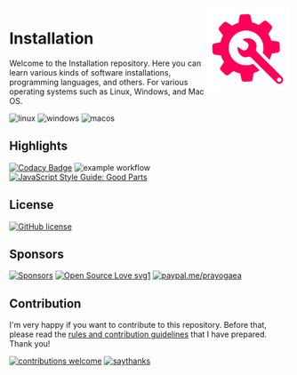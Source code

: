 <img src="assets/img/install.svg" alt="Google Cloud logo" title="Google Cloud" align="right" height="150" width="150"/>

# Installation

Welcome to the Installation repository. Here you can learn various kinds of software installations, programming languages, and others. For various operating systems such as Linux, Windows, and Mac OS.

![linux](https://img.shields.io/badge/Linux-FCC624?style=for-the-badge&logo=linux&logoColor=black) ![windows](https://img.shields.io/badge/Windows-0078D6?style=for-the-badge&logo=windows&logoColor=white) ![macos](https://img.shields.io/badge/mac%20os-000000?style=for-the-badge&logo=apple&logoColor=white)

## Highlights

[![Codacy Badge](https://app.codacy.com/project/badge/Grade/8b456b0dc1864b749206ad29d05e5bcd)](https://www.codacy.com/gh/prayogaea/installation/dashboard?utm_source=github.com&amp;utm_medium=referral&amp;utm_content=prayogaea/installation&amp;utm_campaign=Badge_Grade) 
![example workflow](https://github.com/prayogaea/installation/actions/workflows/codacy.yml/badge.svg) 
[![JavaScript Style Guide: Good Parts](https://img.shields.io/badge/code%20style-goodparts-brightgreen.svg?style=flat)](https://github.com/prayogaea/installation)

## License

<a href="https://github.com/prayogaea/installation/blob/master/LICENSE"><img alt="GitHub license" src="https://img.shields.io/github/license/prayogaea/installation?style=flat&logo=appveyor"></a>

## Sponsors

[![Sponsors](https://img.shields.io/static/v1?label=Sponsor&message=%E2%9D%A4&logo=GitHub&color=%23fe8e86)](https://github.com/sponsors/prayogaea) [![Open Source Love svg1](https://badges.frapsoft.com/os/v1/open-source.svg?v=103)](https://saweria.co/prayogaea) [![paypal.me/prayogaea](https://ionicabizau.github.io/badges/paypal.svg)](https://www.paypal.me/prayogaea)



## Contribution

I'm very happy if you want to contribute to this repository. Before that, please read the [rules and contribution guidelines](https://github.com/prayogaea/installation/blob/master/CONTRIBUTING.md) that I have prepared. Thank you!

[![contributions welcome](https://img.shields.io/badge/contributions-welcome-brightgreen.svg?style=flat)](https://github.com/prayogaea/installation/issues) 
[![saythanks](https://img.shields.io/badge/say-thanks-ff69b4.svg)](https://saythanks.io/to/prayogaekaardiansyah)
